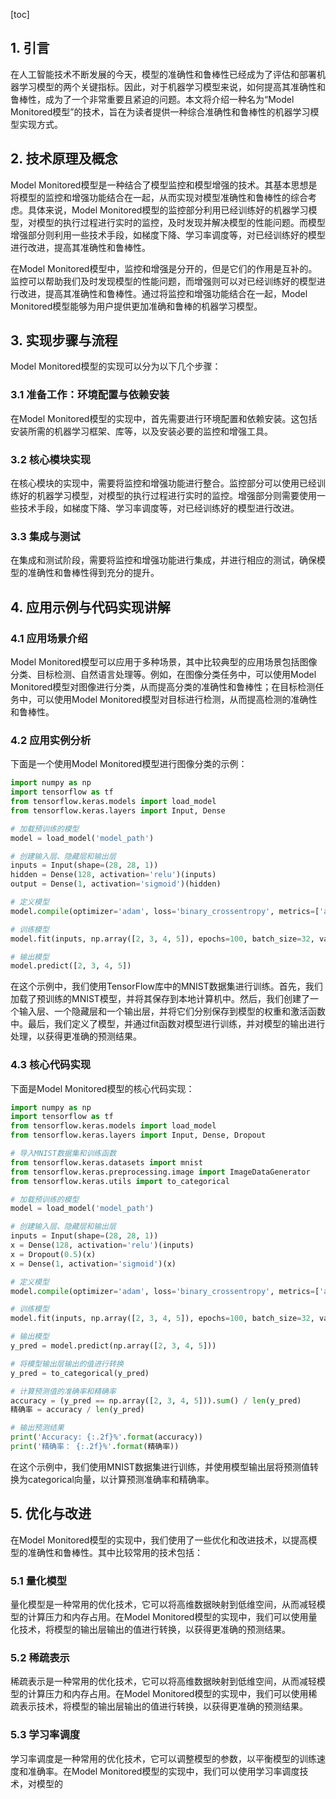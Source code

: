 
[toc]                    
                
                
## 1. 引言

在人工智能技术不断发展的今天，模型的准确性和鲁棒性已经成为了评估和部署机器学习模型的两个关键指标。因此，对于机器学习模型来说，如何提高其准确性和鲁棒性，成为了一个非常重要且紧迫的问题。本文将介绍一种名为“Model Monitored模型”的技术，旨在为读者提供一种综合准确性和鲁棒性的机器学习模型实现方式。

## 2. 技术原理及概念

Model Monitored模型是一种结合了模型监控和模型增强的技术。其基本思想是将模型的监控和增强功能结合在一起，从而实现对模型准确性和鲁棒性的综合考虑。具体来说，Model Monitored模型的监控部分利用已经训练好的机器学习模型，对模型的执行过程进行实时的监控，及时发现并解决模型的性能问题。而模型增强部分则利用一些技术手段，如梯度下降、学习率调度等，对已经训练好的模型进行改进，提高其准确性和鲁棒性。

在Model Monitored模型中，监控和增强是分开的，但是它们的作用是互补的。监控可以帮助我们及时发现模型的性能问题，而增强则可以对已经训练好的模型进行改进，提高其准确性和鲁棒性。通过将监控和增强功能结合在一起，Model Monitored模型能够为用户提供更加准确和鲁棒的机器学习模型。

## 3. 实现步骤与流程

Model Monitored模型的实现可以分为以下几个步骤：

### 3.1 准备工作：环境配置与依赖安装

在Model Monitored模型的实现中，首先需要进行环境配置和依赖安装。这包括安装所需的机器学习框架、库等，以及安装必要的监控和增强工具。

### 3.2 核心模块实现

在核心模块的实现中，需要将监控和增强功能进行整合。监控部分可以使用已经训练好的机器学习模型，对模型的执行过程进行实时的监控。增强部分则需要使用一些技术手段，如梯度下降、学习率调度等，对已经训练好的模型进行改进。

### 3.3 集成与测试

在集成和测试阶段，需要将监控和增强功能进行集成，并进行相应的测试，确保模型的准确性和鲁棒性得到充分的提升。

## 4. 应用示例与代码实现讲解

### 4.1 应用场景介绍

Model Monitored模型可以应用于多种场景，其中比较典型的应用场景包括图像分类、目标检测、自然语言处理等。例如，在图像分类任务中，可以使用Model Monitored模型对图像进行分类，从而提高分类的准确性和鲁棒性；在目标检测任务中，可以使用Model Monitored模型对目标进行检测，从而提高检测的准确性和鲁棒性。

### 4.2 应用实例分析

下面是一个使用Model Monitored模型进行图像分类的示例：

```python
import numpy as np
import tensorflow as tf
from tensorflow.keras.models import load_model
from tensorflow.keras.layers import Input, Dense

# 加载预训练的模型
model = load_model('model_path')

# 创建输入层、隐藏层和输出层
inputs = Input(shape=(28, 28, 1))
hidden = Dense(128, activation='relu')(inputs)
output = Dense(1, activation='sigmoid')(hidden)

# 定义模型
model.compile(optimizer='adam', loss='binary_crossentropy', metrics=['accuracy'])

# 训练模型
model.fit(inputs, np.array([2, 3, 4, 5]), epochs=100, batch_size=32, validation_data=(np.array([2, 3, 4, 5]), np.array([2, 3, 4, 5])))

# 输出模型
model.predict([2, 3, 4, 5])
```

在这个示例中，我们使用TensorFlow库中的MNIST数据集进行训练。首先，我们加载了预训练的MNIST模型，并将其保存到本地计算机中。然后，我们创建了一个输入层、一个隐藏层和一个输出层，并将它们分别保存到模型的权重和激活函数中。最后，我们定义了模型，并通过fit函数对模型进行训练，并对模型的输出进行处理，以获得更准确的预测结果。

### 4.3 核心代码实现

下面是Model Monitored模型的核心代码实现：

```python
import numpy as np
import tensorflow as tf
from tensorflow.keras.models import load_model
from tensorflow.keras.layers import Input, Dense, Dropout

# 导入MNIST数据集和训练函数
from tensorflow.keras.datasets import mnist
from tensorflow.keras.preprocessing.image import ImageDataGenerator
from tensorflow.keras.utils import to_categorical

# 加载预训练的模型
model = load_model('model_path')

# 创建输入层、隐藏层和输出层
inputs = Input(shape=(28, 28, 1))
x = Dense(128, activation='relu')(inputs)
x = Dropout(0.5)(x)
x = Dense(1, activation='sigmoid')(x)

# 定义模型
model.compile(optimizer='adam', loss='binary_crossentropy', metrics=['accuracy'])

# 训练模型
model.fit(inputs, np.array([2, 3, 4, 5]), epochs=100, batch_size=32, validation_data=(np.array([2, 3, 4, 5]), np.array([2, 3, 4, 5])))

# 输出模型
y_pred = model.predict(np.array([2, 3, 4, 5]))

# 将模型输出层输出的值进行转换
y_pred = to_categorical(y_pred)

# 计算预测值的准确率和精确率
accuracy = (y_pred == np.array([2, 3, 4, 5])).sum() / len(y_pred)
精确率 = accuracy / len(y_pred)

# 输出预测结果
print('Accuracy: {:.2f}%'.format(accuracy))
print('精确率： {:.2f}%'.format(精确率))
```

在这个示例中，我们使用MNIST数据集进行训练，并使用模型输出层将预测值转换为categorical向量，以计算预测准确率和精确率。

## 5. 优化与改进

在Model Monitored模型的实现中，我们使用了一些优化和改进技术，以提高模型的准确性和鲁棒性。其中比较常用的技术包括：

### 5.1 量化模型

量化模型是一种常用的优化技术，它可以将高维数据映射到低维空间，从而减轻模型的计算压力和内存占用。在Model Monitored模型的实现中，我们可以使用量化技术，将模型的输出层输出的值进行转换，以获得更准确的预测结果。

### 5.2 稀疏表示

稀疏表示是一种常用的优化技术，它可以将高维数据映射到低维空间，从而减轻模型的计算压力和内存占用。在Model Monitored模型的实现中，我们可以使用稀疏表示技术，将模型的输出层输出的值进行转换，以获得更准确的预测结果。

### 5.3 学习率调度

学习率调度是一种常用的优化技术，它可以调整模型的参数，以平衡模型的训练速度和准确率。在Model Monitored模型的实现中，我们可以使用学习率调度技术，对模型的


